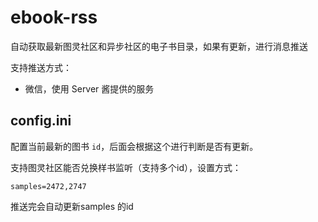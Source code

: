 # ebook-rss
自动获取最新图灵社区和异步社区的电子书目录，如果有更新，进行消息推送

支持推送方式：  
- 微信，使用 Server 酱提供的服务

## config.ini
配置当前最新的图书 `id`，后面会根据这个进行判断是否有更新。

支持图灵社区能否兑换样书监听（支持多个id），设置方式：
```
samples=2472,2747
```
推送完会自动更新samples 的id

